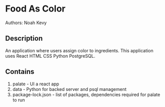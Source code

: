 Food As Color
===============
Authors:
Noah Kevy

Description
-----------
An application where users assign color to ingredients. 
This application uses React HTML CSS Python PostgreSQL.

Contains
---------
1. palate - UI a react app
2. data - Python for backed server and psql management
4. package-lock.json - list of packages, dependencies required for palate to run
